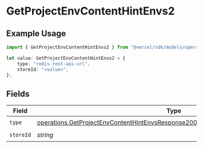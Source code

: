 # GetProjectEnvContentHintEnvs2

## Example Usage

```typescript
import { GetProjectEnvContentHintEnvs2 } from "@vercel/sdk/models/operations";

let value: GetProjectEnvContentHintEnvs2 = {
    type: "redis-rest-api-url",
    storeId: "<value>",
};
```

## Fields

| Field                                                                                                                                                                                      | Type                                                                                                                                                                                       | Required                                                                                                                                                                                   | Description                                                                                                                                                                                |
| ------------------------------------------------------------------------------------------------------------------------------------------------------------------------------------------ | ------------------------------------------------------------------------------------------------------------------------------------------------------------------------------------------ | ------------------------------------------------------------------------------------------------------------------------------------------------------------------------------------------ | ------------------------------------------------------------------------------------------------------------------------------------------------------------------------------------------ |
| `type`                                                                                                                                                                                     | [operations.GetProjectEnvContentHintEnvsResponse200ApplicationJSONResponseBody22Type](../../models/operations/getprojectenvcontenthintenvsresponse200applicationjsonresponsebody22type.md) | :heavy_check_mark:                                                                                                                                                                         | N/A                                                                                                                                                                                        |
| `storeId`                                                                                                                                                                                  | *string*                                                                                                                                                                                   | :heavy_check_mark:                                                                                                                                                                         | N/A                                                                                                                                                                                        |